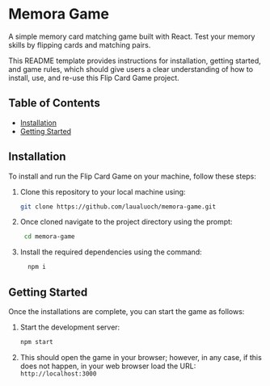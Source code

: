 # Memora Game

A simple memory card matching game built with React. Test your memory skills by flipping cards and matching pairs. 

This README template provides instructions for installation, getting started, and game rules, which should give users a clear understanding of how to install, use, and re-use this Flip Card Game project.


## Table of Contents

- [Installation](#installation)
- [Getting Started](#getting-started)


## Installation

To install and run the Flip Card Game on your machine, follow these steps:

1. Clone this repository to your local machine using:

   ```bash
   git clone https://github.com/laualuoch/memora-game.git

2. Once cloned navigate to the project directory using the prompt:
   
   ```bash
    cd memora-game

4. Install the required dependencies using the command:

   ```bash   
     npm i

  ## Getting Started

Once the installations are complete, you can start the game as follows:

1. Start the development server:

   ```bash
   npm start

2. This should open the game in your browser; however, in any case, if this does not happen, in your web browser load
   the URL: `http://localhost:3000`

   



